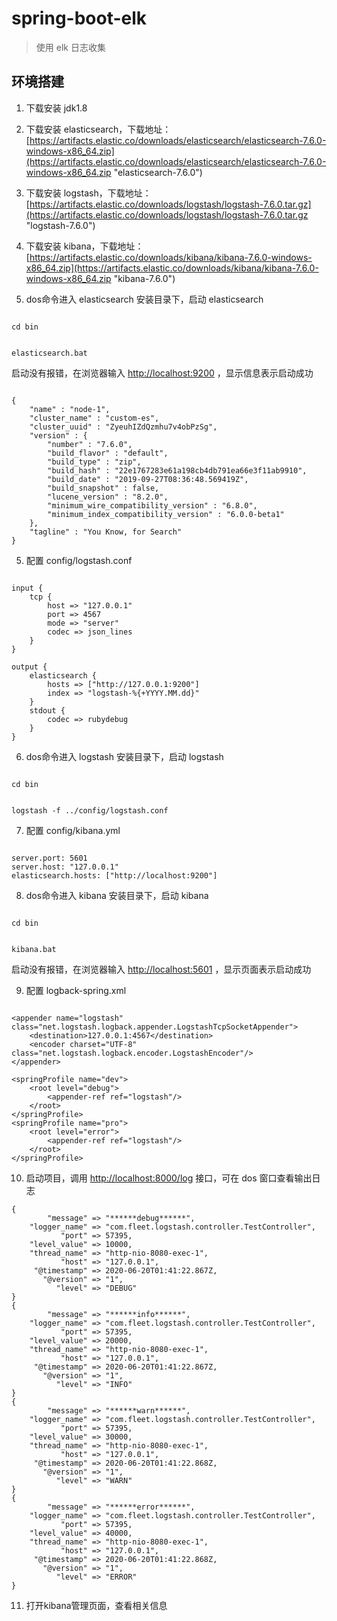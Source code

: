 # spring-boot-elk

> 使用 elk 日志收集

## 环境搭建

1. 下载安装 jdk1.8 

2. 下载安装 elasticsearch，下载地址：[https://artifacts.elastic.co/downloads/elasticsearch/elasticsearch-7.6.0-windows-x86_64.zip](https://artifacts.elastic.co/downloads/elasticsearch/elasticsearch-7.6.0-windows-x86_64.zip "elasticsearch-7.6.0")

2. 下载安装 logstash，下载地址： [https://artifacts.elastic.co/downloads/logstash/logstash-7.6.0.tar.gz](https://artifacts.elastic.co/downloads/logstash/logstash-7.6.0.tar.gz "logstash-7.6.0")

3. 下载安装 kibana，下载地址： [https://artifacts.elastic.co/downloads/kibana/kibana-7.6.0-windows-x86_64.zip](https://artifacts.elastic.co/downloads/kibana/kibana-7.6.0-windows-x86_64.zip "kibana-7.6.0")
 
4. dos命令进入 elasticsearch 安装目录下，启动 elasticsearch 

```

cd bin

```

```

elasticsearch.bat

```

启动没有报错，在浏览器输入 [http://localhost:9200](http://localhost:9200) ，显示信息表示启动成功


```

{
	"name" : "node-1",
	"cluster_name" : "custom-es",
	"cluster_uuid" : "ZyeuhIZdQzmhu7v4obPzSg",
	"version" : {
	    "number" : "7.6.0",
	    "build_flavor" : "default",
	    "build_type" : "zip",
	    "build_hash" : "22e1767283e61a198cb4db791ea66e3f11ab9910",
	    "build_date" : "2019-09-27T08:36:48.569419Z",
	    "build_snapshot" : false,
	    "lucene_version" : "8.2.0",
	    "minimum_wire_compatibility_version" : "6.8.0",
	    "minimum_index_compatibility_version" : "6.0.0-beta1"
  	},
  	"tagline" : "You Know, for Search"
}

```

5. 配置 config/logstash.conf

```

input {
	tcp {
		host => "127.0.0.1"
		port => 4567
		mode => "server"
		codec => json_lines
	}
}

output {
    elasticsearch {
		hosts => ["http://127.0.0.1:9200"]
		index => "logstash-%{+YYYY.MM.dd}"
	}
    stdout { 
		codec => rubydebug
	}
}

```

6. dos命令进入 logstash 安装目录下，启动 logstash 

```

cd bin

```

```

logstash -f ../config/logstash.conf

```

7. 配置 config/kibana.yml

```

server.port: 5601
server.host: "127.0.0.1"
elasticsearch.hosts: ["http://localhost:9200"]

```

8. dos命令进入 kibana 安装目录下，启动 kibana 

```

cd bin

```

```

kibana.bat

```

启动没有报错，在浏览器输入 [http://localhost:5601](http://localhost:5601) ，显示页面表示启动成功

9. 配置 logback-spring.xml

```

<appender name="logstash" class="net.logstash.logback.appender.LogstashTcpSocketAppender">
    <destination>127.0.0.1:4567</destination>
    <encoder charset="UTF-8" class="net.logstash.logback.encoder.LogstashEncoder"/>
</appender>

<springProfile name="dev">
    <root level="debug">
        <appender-ref ref="logstash"/>
    </root>
</springProfile>
<springProfile name="pro">
    <root level="error">
        <appender-ref ref="logstash"/>
    </root>
</springProfile>

```

10. 启动项目，调用 [http://localhost:8000/log](http://localhost:8000/log) 接口，可在 dos 窗口查看输出日志

```
{
        "message" => "******debug******",
    "logger_name" => "com.fleet.logstash.controller.TestController",
           "port" => 57395,
    "level_value" => 10000,
    "thread_name" => "http-nio-8080-exec-1",
           "host" => "127.0.0.1",
     "@timestamp" => 2020-06-20T01:41:22.867Z,
       "@version" => "1",
          "level" => "DEBUG"
}
{
        "message" => "******info******",
    "logger_name" => "com.fleet.logstash.controller.TestController",
           "port" => 57395,
    "level_value" => 20000,
    "thread_name" => "http-nio-8080-exec-1",
           "host" => "127.0.0.1",
     "@timestamp" => 2020-06-20T01:41:22.867Z,
       "@version" => "1",
          "level" => "INFO"
}
{
        "message" => "******warn******",
    "logger_name" => "com.fleet.logstash.controller.TestController",
           "port" => 57395,
    "level_value" => 30000,
    "thread_name" => "http-nio-8080-exec-1",
           "host" => "127.0.0.1",
     "@timestamp" => 2020-06-20T01:41:22.868Z,
       "@version" => "1",
          "level" => "WARN"
}
{
        "message" => "******error******",
    "logger_name" => "com.fleet.logstash.controller.TestController",
           "port" => 57395,
    "level_value" => 40000,
    "thread_name" => "http-nio-8080-exec-1",
           "host" => "127.0.0.1",
     "@timestamp" => 2020-06-20T01:41:22.868Z,
       "@version" => "1",
          "level" => "ERROR"
}

```

11. 打开kibana管理页面，查看相关信息
